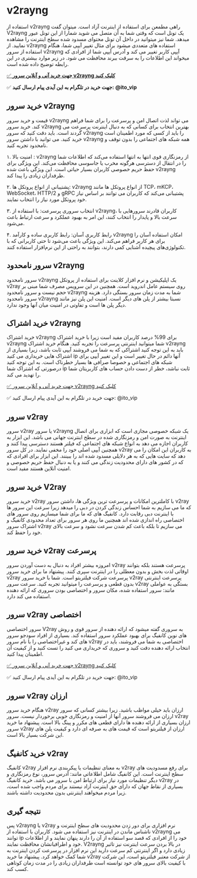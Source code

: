 <meta name="viewport" content="width=device-width, initial-scale=1.0">
<link rel="alternate" hreflang="fa-IR" href="https://github.com/"/>
  <meta name="google-site-verification" content="9HiE3v-4EuFk22VUJBIgXsC7vq9f7P1eu9w00LVnqCo" />
<meta name="title" content="خرید v2rayng">
<meta name="description" content="خرید سرور v2rayng پرسرعت و بدون قطعی دارای رمزنگاری قوی برای حفظ حریم خصوصی کاربران، خرید سرور v2rayng بهترین انتخاب شماست.">
<meta name="keywords" content="خرید v2rayng, خرید سرور v2rayng, خرید v2ray, خرید سرور v2ray">
<meta name="robots" content="index, follow">
<meta http-equiv="Content-Type" content="text/html; charset=utf-8">
<meta name="revisit-after" content="1 days">
<meta name="author" content="فیلتریتو">

# v2rayng
استفاده از v2rayng راهی مطمعن برای استفاده از اینترنت آزاد است. میتوان گفت V2rayng یک تونل است که وقتی شما به آن متصل می شوید شمارا از این تونل عبور میدهد. شما نیز میتوانید در داخل آن تونل محتوای مسدود شده سطح اینترنت را مشاهده نمایید. از v2rayng استفاده های متعددی میشود برای مثال تغییر آیپی شما، هنگام استفاده از سرور v2rayng آیپی کاربر تغییر می کند و آدرس آیپی شما از افرادی که میخواند این اطلاعات را به سرقت ببرند محافظت می شود. در زیر موارد بیشتری در این رابطه توضیح داده شده است.

[✅ **جهت خرید آنی و آنلاین سرور v2rayng کلیک کنید**
](https://bazargani.sbs/online/)

✅ **جهت خرید در تلگرام به این آیدی پیام ارسال کنید:** **@ito_vip** 

## خرید سرور v2rayng
قیمت و خرید سرور v2rayng می تواند لذت اتصال امن و پرسرعت را برای شما فراهم کند. خرید سرور v2rayng بهترین انتخاب برای کسانی که به دنبال اینترنت پرسرعت می گردند است. باید دقت کنید که سرور v2rayng را باید از کسی که مورد اطمینان است خرید کنید. می توانید با داشتن سرور v2rayng  همه شبکه های اجتماعی را بدون توقف و نامحدود تجربه کنید.

۱. امنیت بالا : v2rayng از رمزنگاری قوی انتها به انتها استفاده می‌کند که اطلاعات شما را در انتقال از دسترسی هرگونه مخرب یا جاسوسی محافظت می‌کند. این ویژگی برای حفظ حریم خصوصی کاربران بسیار حیاتی است. این ویژگی باعث شده v2rayng طرفداران زیادی را پیدا کند.

۲. پشتیبانی از انواع پروتکل ها: v2rayng از انواع پروتکل ها مانند TCP، mKCP، WebSocket، HTTP/2 و gRPC پشتیبانی می‌کند که کاربران می توانند بر اساس نیاز خود پروتکل مورد نیاز را انتخاب نمایند.

۳. انتخاب سروری پرسرعت: با استفاده از v2rayng، کاربران قادرند سرورهایی با سرعت بالا و پایدار را انتخاب کنند، این امر به بهبود عملکرد و سرعت ارتباط باعث می‌شود.

۴. رابط کاربری آسان: رابط کاربری ساده و کارآمد v2rayng امکان استفاده آسان را برای هر کاربر فراهم می‌کند. این ویژگی باعث می‌شود تا حتی کاربرانی که با تکنولوژی‌های پیچیده آشنایی کمی دارند، بتوانند به راحتی از این نرم‌افزار استفاده کنند.

## سرور نامحدود v2rayng
سرور نامحدود v2rayng یک اپلیکیشن و نرم افزار کلاینت برای استفاده از پروتکل v2ray روی سیستم عامل اندروید است. همچنین در این سرویس مصرف شما مبنی بر حجم نیست و سرور نامحدود v2rayng شما به مدت زمان سرور بستگی دارد. هزینه سرور نامحدود v2rayng نسبتا بیشتر از پلن های دیگر است. امنیت این پلن نیز مانند دیگر پلن ها است و تفاوتی در امنیت میان آنها وجود ندارد.

## خرید اشتراک v2rayng
خرید اشتراک v2rayng برای 99% درصد کاربران مفید است زیرا با خرید اشتراک v2rayng شما میتوانید اینترنتی پرسرعت را تجربه کنید. هنگام خرید اشتراک v2rayng باید به این توجه کنید اشتراکی که به شما می فروشند آیپی ثابت باشد، زیرا بسیاری از اشتراک هایی خریداری می کنید ip آنها دائم در حال تغییر است و این تغییر آیپی برای شبکه های اجتماعی و خصوصا صرافی ها بسیار خطرناک است. به این توجه کنید درصورتی که اشتراک شما ip ثابت نباشد، خطر از دست دادن حساب های کاربریتان شما را تهدید می کند.


[✅ جهت خرید آنی و آنلاین سرور v2rayng کلیک کنید
](http://bazargani.sbs/online/)

✅ جهت خرید در تلگرام به این آیدی پیام ارسال کنید: @ito_vip 

## سرور v2ray
سرور v2ray یا سرور v2rayng یک شبکه خصوصی مجازی است که ابزاری برای اتصال اینترنت به صورت امن و رمزنگاری شده در سطح اینترنت جهانی می باشد. این ابزار به کاربران اجازه می دهد به انواع شبکه های اجتماعی که فیلتر هستند دسترسی پیدا کنند و همچنین آیپی اصلی خود را مخفی نمایند. در کل سرور v2ray به کاربران این امکان را می دهد که سایت هایی که به هر دلایلی مسدود شده اند را ببینند. این ابزار برای افرادی که که در کشور های دارای محدودیت زندگی می کنند و یا به دنبال حفظ حریم خصوصی و امنیت آنلاین هستند مفید است.

## خرید سرور V2ray
خرید سرور v2ray با کاملترین امکانات و پرسرعت ترین ویژگی ها، داشتن سرور v2ray که ما می سازیم به شما احساس زندگی کردن در دبی را میدهد زیرا سرعت این سرور ها با اینترنت دبی رقابت دارد. کانفیگ های که ما برای شما میسازیم روی سرور های اختصاصی راه اندازی شده اند همچنین ما روی هر سرور برای تعداد محدودی کانفیگ و اشتراک سرور v2ray می سازیم تا بلکه باعث کم شدن سرعت نشود و سرعت بالای خود را حفظ کند.

## خرید سرور v2ray پرسرعت
امروزه بیشتر افراد به دنبال به دست آوردن سرور v2ray پرسرعت هستند بلکه بتوانند اوقاتی لذت بخش و بدون معطلی را در اینترنت سپری کنند. پیشنهاد ما برای خرید سرور v2ray پرسرعت شرکت فیلتریتو است. شما با خرید سرور v2ray پرسرعت اینترنتی بدون قطعی و پرسرعت را میتوانید تجربه کنید. سرعت سرور v2ray بستگی به عواملی مانند: سرور استفاده شده، مکان سرور و اختصاصی بودن سروری که ارائه دهنده استفاده می کند دارد.

## سرور v2ray اختصاصی
سرور اختصاصی V2ray به سروری گفته میشود که ارائه دهنده از سرور قوی و روش های نوین کانفیگ برای بهبود عملکرد سرور استفاده کند. بسیاری از افراد سودجو سرور های کند و غیراختصاصی را با نام سرور v2ray اختصاصی به شما می فروشند، باید در انتخاب ارائه دهنده دقت کنید و سروری که خریداری می کنید را تست کنید و از کیفیت آن اطمینان پیدا کنید.

[✅ جهت خرید آنی و آنلاین سرور v2rayng کلیک کنید
](http://bazargani.sbs/online/)

✅ جهت خرید در تلگرام به این آیدی پیام ارسال کنید: @ito_vip 

## سرور v2ray ارزان
هنگام خرید سرور v2ray ارزان باید خیلی مواظب باشید. زیرا بیشتر کسانی که سرور ارزان می فروشند سرور آنها از امنیت و رمزنگاری خوبی برخوردار نیست. سرور v2ray ارزان بسیاری از ارائه دهنده ها دارای قطعی های مکرر و پینگ بالا است. پیشنهاد ما خرید سرور v2ray ارزان از فیلتریتو است که قیمت های به صرفه ای دارد و کیفیت پلن های این شرکت بسیار بالا است.

## خرید کانفیگ v2ray
کانفیگ v2ray به معنای تنظیمات یا پیکربندی نرم افزار v2ray برای رفع مسدودیت های سطح اینترنت است. این کانفیگ شامل اطلاعاتی مانند: آدرس سرور، نوع رمزنگاری و دیگر تنظیمات مورد نیاز برای ارتباط امن با سرور می باشد. خرید کانفیگ v2ray در بسیاری از نقاط جهان که دارای حق اینترنت آزاد نیستند برای مردم واجب شده است، زیرا مردم میخواهند اینترنتی بدون محدودیت داشته باشند.

## نتیجه گیری
پس v2rayng یا v2ray نرم افزاری برای دور زدن محدودیت های سطح اینترنت و ناشناس ماندن در اینترنت نیز استفاده می شود. کاربران با استفاده از v2rayng می توانند ip خود را از افرادی که قصد سو استفاده از آن را دارند پنهان نمایند و از اطلاعات خود و اطرافیانشان محافظت نمایند. V2rayng در بالا بردن سرعت اینترنت نیز تاثیر زیادی دارد و اگر اینترنتی کم سرعت دارید این نرم افزار در پرسرعت کردن اینترنت به شما کمک خواهد کرد. پیشنهاد ما خرید v2ray از شرکت معتبر فیلتریتو است، این شرکت با کیفیت بالای سرور های خود توانسته است طرفداران زیادی را در مدت زمان کوتاهی کسب کند.

